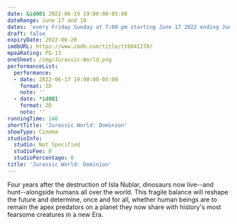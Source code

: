 ```yaml
---
date: &id001 2022-06-19 19:00:00-05:00
dateRange: June 17 and 19
dates: 'every Friday Sunday at 7:00 pm starting June 17 2022 ending Jun 19 2022 '
draft: false
expiryDate: 2022-06-20
imdbURL: https://www.imdb.com/title/tt8041270/
mpaaRating: PG-13
oneSheet: /img/Jurassic-World.png
performanceList:
  performance:
  - date: 2022-06-17 19:00:00-05:00
    format: 2D
    note: ''
  - date: *id001
    format: 2D
    note: ''
runningTime: 146
shortTitle: 'Jurassic World: Dominion'
showType: Cinema
studioInfo:
  studio: Not Specified
  studioFee: 0
  studioPercentage: 0
title: 'Jurassic World: Dominion'
---
```


Four years after the destruction of Isla Nublar, dinosaurs now live--and hunt--alongside humans all over the world. This fragile balance will reshape the future and determine, once and for all, whether human beings are to remain the apex predators on a planet they now share with history's most fearsome creatures in a new Era.
